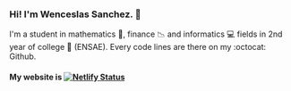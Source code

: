 ### Hi! I'm Wenceslas Sanchez. 👋

I'm a student in mathematics :100:, finance :chart_with_downwards_trend: and informatics :computer: fields in 2nd year of college :european_post_office: (ENSAE). Every code lines are there on my :octocat: Github.



#### My website is [![Netlify Status](https://api.netlify.com/api/v1/badges/cd93f2ba-112f-453c-b445-c5cd3ddb8cb5/deploy-status)](https://app.netlify.com/sites/wenceslas/deploys)